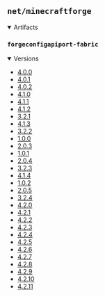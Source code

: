 ## `net/minecraftforge`

<details open>
<summary>Artifacts</summary>

### `forgeconfigapiport-fabric`
<details open>
<summary>Versions</summary>

- [4.0.0](forgeconfigapiport-fabric/4.0.0)
- [4.0.1](forgeconfigapiport-fabric/4.0.1)
- [4.0.2](forgeconfigapiport-fabric/4.0.2)
- [4.1.0](forgeconfigapiport-fabric/4.1.0)
- [4.1.1](forgeconfigapiport-fabric/4.1.1)
- [4.1.2](forgeconfigapiport-fabric/4.1.2)
- [3.2.1](forgeconfigapiport-fabric/3.2.1)
- [4.1.3](forgeconfigapiport-fabric/4.1.3)
- [3.2.2](forgeconfigapiport-fabric/3.2.2)
- [1.0.0](forgeconfigapiport-fabric/1.0.0)
- [2.0.3](forgeconfigapiport-fabric/2.0.3)
- [1.0.1](forgeconfigapiport-fabric/1.0.1)
- [2.0.4](forgeconfigapiport-fabric/2.0.4)
- [3.2.3](forgeconfigapiport-fabric/3.2.3)
- [4.1.4](forgeconfigapiport-fabric/4.1.4)
- [1.0.2](forgeconfigapiport-fabric/1.0.2)
- [2.0.5](forgeconfigapiport-fabric/2.0.5)
- [3.2.4](forgeconfigapiport-fabric/3.2.4)
- [4.2.0](forgeconfigapiport-fabric/4.2.0)
- [4.2.1](forgeconfigapiport-fabric/4.2.1)
- [4.2.2](forgeconfigapiport-fabric/4.2.2)
- [4.2.3](forgeconfigapiport-fabric/4.2.3)
- [4.2.4](forgeconfigapiport-fabric/4.2.4)
- [4.2.5](forgeconfigapiport-fabric/4.2.5)
- [4.2.6](forgeconfigapiport-fabric/4.2.6)
- [4.2.7](forgeconfigapiport-fabric/4.2.7)
- [4.2.8](forgeconfigapiport-fabric/4.2.8)
- [4.2.9](forgeconfigapiport-fabric/4.2.9)
- [4.2.10](forgeconfigapiport-fabric/4.2.10)
- [4.2.11](forgeconfigapiport-fabric/4.2.11)
</details>

</details>
